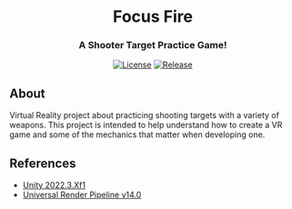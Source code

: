 <div align="center">
    <h1><a href="#"></a>Focus Fire</h1>
    <h3><a href="#"></a>A Shooter Target Practice Game!</h3>
    <p><a href="#"></a><a href="https://www.gnu.org/licenses/gpl-3.0.en.html"><img alt="License" src="https://img.shields.io/badge/License-GPL_3.0-darkblue.svg" /></a>
    <a href="#"></a><a href="https://github.com/D-Squad-Studios/VR-FocusFire/releases/latest"><img alt="Release" src="https://img.shields.io/github/v/release/D-Squad-Studios/VR-FocusFire?logo=github" /></a>
</div>

## About
Virtual Reality project about practicing shooting targets with a variety of weapons. This project is intended to help understand how to create a VR game and some of the mechanics that matter when developing one.

## References
* [Unity 2022.3.Xf1](https://unity.com/releases/editor/archive)
* [Universal Render Pipeline v14.0](https://docs.unity3d.com/Packages/com.unity.render-pipelines.universal@14.0/manual/index.html)